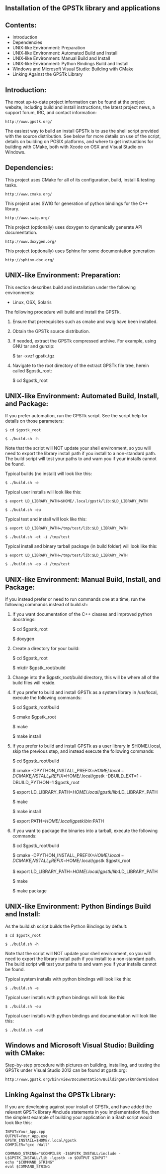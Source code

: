 Installation of the GPSTk library and applications
--------------------------------------------------

Contents:
---------

* Introduction
* Dependencies
* UNIX-like Environment: Preparation
* UNIX-like Environment: Automated Build and Install
* UNIX-like Environment: Manual Build and Install
* UNIX-like Environment: Python Bindings Build and Install
* Windows and Microsoft Visual Studio: Building with CMake
* Linking Against the GPSTk Library

Introduction:
-------------

The most up-to-date project information can be found at the project website, 
including build and install instructions, the latest project news, a support 
forum, IRC, and contact information:

    http://www.gpstk.org/

The easiest way to build an install GPSTk is to use the shell script provided 
with the source distribution. See below for more details on use of the script, 
details on building on POSIX platforms, and where to get instructions for 
building with CMake, both with Xcode on OSX and Visual Studio on Windows.


Dependencies:
-------------

This project uses CMake for all of its configuration, build, install & testing tasks.
   
    http://www.cmake.org/

This project uses SWIG for generation of python bindings for the C++ library.
   
    http://www.swig.org/

This project (optionally) uses doxygen to dynamically generate API documentation.
   
    http://www.doxygen.org/

This project (optionally) uses Sphinx for some documentation generation
   
    http://sphinx-doc.org/


UNIX-like Environment: Preparation:
-----------------------------------

This section describes build and installation under the following environments:

   - Linux, OSX, Solaris

The following procedure will build and install the GPSTk.

   1. Ensure that prerequisites such as cmake and swig have been installed.

   2. Obtain the GPSTk source distribution.

   3. If needed, extract the GPSTk compressed archive.
      For example, using GNU tar and gunzip:

         $ tar -xvzf gpstk.tgz

   4. Navigate to the root directory of the extract GPSTk file tree, herein
      called $gpstk_root:

         $ cd $gpstk_root


UNIX-like Environment: Automated Build, Install, and Package:
-------------------------------------------------------------

If you prefer automation, run the GPSTk script. See the script help for details 
on those parameters:

    $ cd $gpstk_root

    $ ./build.sh -h

Note that the script will NOT update your shell environment, so you
will need to export the library install path if you install to a 
non-standard path. The build script will test your paths to and warn
you if your installs cannot be found.

Typical builds (no install) will look like this:

    $ ./build.sh -e

Typical user installs will look like this:

    $ export LD_LIBRARY_PATH=$HOME/.local/gpstk/lib:$LD_LIBRARY_PATH

    $ ./build.sh -eu

Typical test and install will look like this:

    $ export LD_LIBRARY_PATH=/tmp/test/lib:$LD_LIBRARY_PATH

    $ ./build.sh -et -i /tmp/test

Typical install and binary tarball package (in build folder) will look like this:

    $ export LD_LIBRARY_PATH=/tmp/test/lib:$LD_LIBRARY_PATH

    $ ./build.sh -ep -i /tmp/test


UNIX-like Environment: Manual Build, Install, and Package:
----------------------------------------------------------

If you instead prefer or need to run commands one at a time, run the following 
commands instead of build.sh:

   1. If you want documentation of the C++ classes and improved python 
      docstrings:

         $ cd $gpstk_root

         $ doxygen 

   2. Create a directory for your build:

         $ cd $gpstk_root

         $ mkdir $gpstk_root/build

   3. Change into the $gpstk_root/build directory, this will be where all of the
      build files will reside.

   4. If you prefer to build and install GPSTk as a system library in /usr/local, 
      execute the following commands:

         $ cd $gpstk_root/build

         $ cmake $gpstk_root

         $ make

         $ make install 

   5. If you prefer to build and install GPSTk as a user library in $HOME/.local, 
      skip the previous step, and instead execute the following commands:

         $ cd $gpstk_root/build

         $ cmake -DPYTHON_INSTALL_PREFIX=$HOME/.local -DCMAKE_INSTALL_PREFIX=$HOME/.local/gpstk -DBUILD_EXT=1 -DBUILD_PYTHON=1 $gpstk_root

         $ export LD_LIBRARY_PATH=$HOME/.local/gpstk/lib:$LD_LIBRARY_PATH

         $ make

         $ make install 

         $ export PATH=$HOME/.local/gpstk/bin:$PATH

   6. If you want to package the binaries into a tarball, execute the following commands:

         $ cd $gpstk_root/build

         $ cmake -DPYTHON_INSTALL_PREFIX=$HOME/.local -DCMAKE_INSTALL_PREFIX=$HOME/.local/gpstk $gpstk_root

         $ export LD_LIBRARY_PATH=$HOME/.local/gpstk/lib:$LD_LIBRARY_PATH

         $ make       

         $ make package


UNIX-like Environment: Python Bindings Build and Install:
---------------------------------------------------------

As the build.sh script builds the Python Bindings by default:

    $ cd $gpstk_root

    $ ./build.sh -h

Note that the script will NOT update your shell environment, so you
will need to export the library install path if you install to a 
non-standard path. The build script will test your paths to and warn
you if your installs cannot be found.

Typical system installs with python bindings will look like this:

    $ ./build.sh -e

Typical user installs with python bindings will look like this:

    $ ./build.sh -eu

Typical user installs with python bindings and documentation will look like this:

    $ ./build.sh -eud



Windows and Microsoft Visual Studio: Building with CMake:
---------------------------------------------------------

Step-by-step procedure with pictures on building, installing, and testing the GPSTk under Visual Studio 
2012 can be found at gpstk.org:

    http://www.gpstk.org/bin/view/Documentation/BuildingGPSTkUnderWindows


Linking Against the GPSTk Library:
----------------------------------

If you are developing against your install of GPSTk, and have added
the relevant GPSTk library #include statements in you implementation file,
then the simplest example of building your application in a Bash script 
would look like this:

    INPUT=Your_App.cpp
    OUTPUT=Your_App.exe
    GPSTK_INSTALL=$HOME/.local/gpstk
    COMPILER="gcc -Wall"

    COMMAND_STRING="$COMPILER -I$GPSTK_INSTALL/include -L$GPSTK_INSTALL/lib -lgpstk -o $OUTPUT $INPUT"
    echo "$COMMAND_STRING"
    eval $COMMAND_STRING

